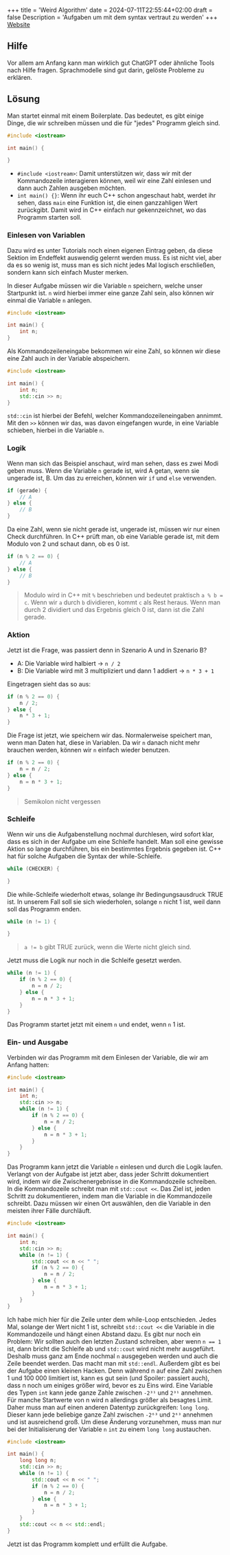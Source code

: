 +++
title = 'Weird Algorithm'
date = 2024-07-11T22:55:44+02:00
draft = false
Description = 'Aufgaben um mit dem syntax vertraut zu werden'
+++
[Website](https://cses.fi/problemset/task/1068)
## Hilfe
Vor allem am Anfang kann man wirklich gut ChatGPT oder ähnliche Tools nach Hilfe fragen. Sprachmodelle sind gut darin, gelöste Probleme zu erklären.

## Lösung
Man startet einmal mit einem Boilerplate. Das bedeutet, es gibt einige Dinge, die wir schreiben müssen und die für "jedes" Programm gleich sind.

```cpp
#include <iostream>

int main() {

}
```

- `#include <iostream>`: Damit unterstützen wir, dass wir mit der Kommandozeile interagieren können, weil wir eine Zahl einlesen und dann auch Zahlen ausgeben möchten.
- `int main() {}`: Wenn ihr euch C++ schon angeschaut habt, werdet ihr sehen, dass `main` eine Funktion ist, die einen ganzzahligen Wert zurückgibt. Damit wird in C++ einfach nur gekennzeichnet, wo das Programm starten soll.

### Einlesen von Variablen
Dazu wird es unter Tutorials noch einen eigenen Eintrag geben, da diese Sektion im Endeffekt auswendig gelernt werden muss. Es ist nicht viel, aber da es so wenig ist, muss man es sich nicht jedes Mal logisch erschließen, sondern kann sich einfach Muster merken.

In dieser Aufgabe müssen wir die Variable `n` speichern, welche unser Startpunkt ist. `n` wird hierbei immer eine ganze Zahl sein, also können wir einmal die Variable `n` anlegen.

```cpp
#include <iostream>

int main() {
    int n;
}
```

Als Kommandozeileneingabe bekommen wir eine Zahl, so können wir diese eine Zahl auch in der Variable abspeichern.

```cpp
#include <iostream>

int main() {
    int n;
    std::cin >> n;
}
```

`std::cin` ist hierbei der Befehl, welcher Kommandozeileneingaben annimmt. Mit den `>>` können wir das, was davon eingefangen wurde, in eine Variable schieben, hierbei in die Variable `n`.

### Logik
Wenn man sich das Beispiel anschaut, wird man sehen, dass es zwei Modi geben muss. Wenn die Variable `n` gerade ist, wird A getan, wenn sie ungerade ist, B. Um das zu erreichen, können wir `if` und `else` verwenden.

```cpp
if (gerade) {
    // A
} else {
    // B
}
```

Da eine Zahl, wenn sie nicht gerade ist, ungerade ist, müssen wir nur einen Check durchführen. In C++ prüft man, ob eine Variable gerade ist, mit dem Modulo von 2 und schaut dann, ob es 0 ist.

```cpp
if (n % 2 == 0) {
    // A
} else {
    // B
}
```

> Modulo wird in C++ mit `%` beschrieben und bedeutet praktisch `a % b = c`. Wenn wir `a` durch `b` dividieren, kommt `c` als Rest heraus. Wenn man durch 2 dividiert und das Ergebnis gleich 0 ist, dann ist die Zahl gerade.

### Aktion
Jetzt ist die Frage, was passiert denn in Szenario A und in Szenario B?
- A: Die Variable wird halbiert -> `n / 2`
- B: Die Variable wird mit 3 multipliziert und dann 1 addiert -> `n * 3 + 1`

Eingetragen sieht das so aus:

```cpp
if (n % 2 == 0) {
    n / 2;
} else {
    n * 3 + 1;
}
```

Die Frage ist jetzt, wie speichern wir das. Normalerweise speichert man, wenn man Daten hat, diese in Variablen. Da wir `n` danach nicht mehr brauchen werden, können wir `n` einfach wieder benutzen.

```cpp
if (n % 2 == 0) {
    n = n / 2;
} else {
    n = n * 3 + 1;
}
```

> Semikolon nicht vergessen

### Schleife
Wenn wir uns die Aufgabenstellung nochmal durchlesen, wird sofort klar, dass es sich in der Aufgabe um eine Schleife handelt. Man soll eine gewisse Aktion so lange durchführen, bis ein bestimmtes Ergebnis gegeben ist. C++ hat für solche Aufgaben die Syntax der while-Schleife.

```cpp
while (CHECKER) {

}
```

Die while-Schleife wiederholt etwas, solange ihr Bedingungsausdruck TRUE ist. In unserem Fall soll sie sich wiederholen, solange `n` nicht 1 ist, weil dann soll das Programm enden.

```cpp
while (n != 1) {

}
```

> `a != b` gibt TRUE zurück, wenn die Werte nicht gleich sind.

Jetzt muss die Logik nur noch in die Schleife gesetzt werden.

```cpp
while (n != 1) {
    if (n % 2 == 0) {
        n = n / 2;
    } else {
        n = n * 3 + 1;
    }
}
```

Das Programm startet jetzt mit einem `n` und endet, wenn `n` 1 ist.

### Ein- und Ausgabe
Verbinden wir das Programm mit dem Einlesen der Variable, die wir am Anfang hatten:

```cpp
#include <iostream>

int main() {
    int n;
    std::cin >> n;
    while (n != 1) {
        if (n % 2 == 0) {
            n = n / 2;
        } else {
            n = n * 3 + 1;
        }
    }
}
```

Das Programm kann jetzt die Variable `n` einlesen und durch die Logik laufen. Verlangt von der Aufgabe ist jetzt aber, dass jeder Schritt dokumentiert wird, indem wir die Zwischenergebnisse in die Kommandozeile schreiben. In die Kommandozeile schreibt man mit `std::cout <<`. Das Ziel ist, jeden Schritt zu dokumentieren, indem man die Variable in die Kommandozeile schreibt. Dazu müssen wir einen Ort auswählen, den die Variable in den meisten ihrer Fälle durchläuft.

```cpp
#include <iostream>

int main() {
    int n;
    std::cin >> n;
    while (n != 1) {
        std::cout << n << " ";
        if (n % 2 == 0) {
            n = n / 2;
        } else {
            n = n * 3 + 1;
        }
    }
}
```

Ich habe mich hier für die Zeile unter dem while-Loop entschieden. Jedes Mal, solange der Wert nicht 1 ist, schreibt `std::cout <<` die Variable in die Kommandozeile und hängt einen Abstand dazu. Es gibt nur noch ein Problem: Wir sollten auch den letzten Zustand schreiben, aber wenn `n == 1` ist, dann bricht die Schleife ab und `std::cout` wird nicht mehr ausgeführt. Deshalb muss ganz am Ende nochmal `n` ausgegeben werden und auch die Zeile beendet werden. Das macht man mit `std::endl`. Außerdem gibt es bei der Aufgabe einen kleinen Hacken. Denn während n auf eine Zahl zwischen 1 und 100 000 limitiert ist, kann es gut sein (und Spoiler: passiert auch), dass n noch um einiges größer wird, bevor es zu Eins wird. Eine Variable des Typen `int` kann jede ganze Zahle zwischen `-2³¹` und `2³¹` annehmen. Für manche Startwerte von n wird n allerdings größer als besagtes Limit. Daher muss man auf einen anderen Datentyp zurückgreifen: `long long`. Dieser kann jede beliebige ganze Zahl zwischen `-2⁶³` und `2⁶³` annehmen und ist ausreichend groß. Um diese Änderung vorzunehmen, muss man nur bei der Initialisierung der Variable `n` `int` zu einem `long long` austauchen.  

```cpp
#include <iostream>

int main() {
    long long n;
    std::cin >> n;
    while (n != 1) {
        std::cout << n << " ";
        if (n % 2 == 0) {
            n = n / 2;
        } else {
            n = n * 3 + 1;
        }
    }
    std::cout << n << std::endl;
}
```

Jetzt ist das Programm komplett und erfüllt die Aufgabe.
